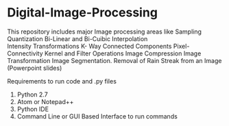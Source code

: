 # Digital-Image-Processing
This repository includes major Image processing areas like 
Sampling 
Quantization 
Bi-Linear and Bi-Cuibic Interpolation  
Intensity Transformations 
K- Way Connected Components 
Pixel-Connectivity 
Kernel and Filter Operations 
Image Compression
Image Transformation
Image Segmentation.
Removal of Rain Streak from an Image (Powerpoint slides)

Requirements to run code and .py files
1. Python 2.7
2. Atom or Notepad++
3. Python IDE
4. Command Line or GUI Based Interface to run commands

